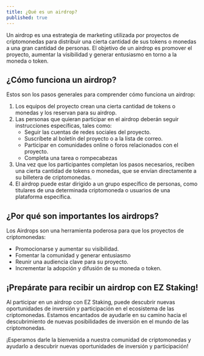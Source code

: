 ```yaml
---
title: ¿Qué es un airdrop?
published: true
---
```


Un airdrop es una estrategia de marketing utilizada por proyectos de criptomonedas para distribuir una cierta cantidad de sus tokens o monedas a una gran cantidad de personas. El objetivo de un airdrop es promover el proyecto, aumentar la visibilidad y generar entusiasmo en torno a la moneda o token.

## **¿Cómo funciona un airdrop?**

Estos son los pasos generales para comprender cómo funciona un airdrop:

1. Los equipos del proyecto crean una cierta cantidad de tokens o monedas y los reservan para su airdrop.
2. Las personas que quieran participar en el airdrop deberán seguir instrucciones específicas, tales como:
   * Seguir las cuentas de redes sociales del proyecto.
   * Suscríbete al boletín del proyecto o a la lista de correo.
   * Participar en comunidades online o foros relacionados con el proyecto.
   * Completa una tarea o rompecabezas
3. Una vez que los participantes completan los pasos necesarios, reciben una cierta cantidad de tokens o monedas, que se envían directamente a su billetera de criptomonedas.
4. El airdrop puede estar dirigido a un grupo específico de personas, como titulares de una determinada criptomoneda o usuarios de una plataforma específica.

## **¿Por qué son importantes los airdrops?**

Los Airdrops son una herramienta poderosa para que los proyectos de criptomonedas:

* Promocionarse y aumentar su visibilidad.
* Fomentar la comunidad y generar entusiasmo
* Reunir una audiencia clave para su proyecto.
* Incrementar la adopción y difusión de su moneda o token.

## **¡Prepárate para recibir un airdrop con EZ Staking!**

Al participar en un airdrop con EZ Staking, puede descubrir nuevas oportunidades de inversión y participación en el ecosistema de las criptomonedas. Estamos encantados de ayudarle en su camino hacia el descubrimiento de nuevas posibilidades de inversión en el mundo de las criptomonedas.

¡Esperamos darle la bienvenida a nuestra comunidad de criptomonedas y ayudarlo a descubrir nuevas oportunidades de inversión y participación!
